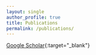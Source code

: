 ```yaml
---
layout: single 
author_profile: true
title: Publications
permalink: /publications/
---
```



[Google Scholar](https://scholar.google.com/citations?user=pcE-ei4AAAAJ&h){:target="_blank"}



